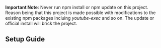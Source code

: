 **Important Note**: Never run npm install or npm update on this project. Reason being that this project is made possible with modifications to the existing npm packages incluing *youtube-exec* and so on. The update or official install will brick the project.

## Setup Guide